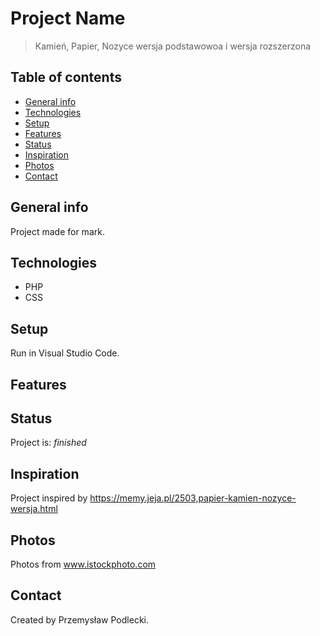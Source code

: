 # Project Name
> Kamień, Papier, Nozyce wersja podstawowoa i wersja rozszerzona

## Table of contents
* [General info](#general-info)
* [Technologies](#technologies)
* [Setup](#setup)
* [Features](#features)
* [Status](#status)
* [Inspiration](#inspiration)
* [Photos](#photos)
* [Contact](#contact)

## General info
Project made for mark.

## Technologies
* PHP
* CSS

## Setup
Run in Visual Studio Code.

## Features

## Status
Project is: _finished_

## Inspiration
Project inspired by https://memy.jeja.pl/2503,papier-kamien-nozyce-wersja.html

## Photos
Photos from www.istockphoto.com
## Contact
Created by Przemysław Podlecki.
